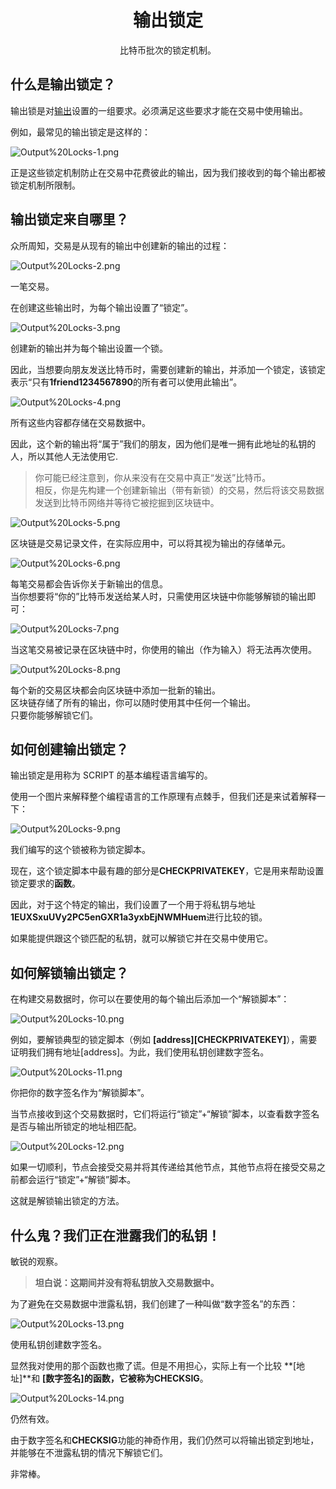 # <center>输出锁定</center>
<center>比特币批次的锁定机制。</center>

## 什么是输出锁定？
输出锁是对[输出](../Outputs.md)设置的一组要求。必须满足这些要求才能在交易中使用输出。

例如，最常见的输出锁定是这样的：

![Output%20Locks-1.png](img/Output%20Locks-1%20(1).png)

正是这些锁定机制防止在交易中花费彼此的输出，因为我们接收到的每个输出都被锁定机制所限制。

## 输出锁定来自哪里？
众所周知，交易是从现有的输出中创建新的输出的过程：

![Output%20Locks-2.png](img/Output%20Locks-2%20(1).png)

一笔交易。

在创建这些输出时，为每个输出设置了“锁定”。

![Output%20Locks-3.png](img/Output%20Locks-3%20(1).png)  

创建新的输出并为每个输出设置一个锁。

因此，当想要向朋友发送比特币时，需要创建新的输出，并添加一个锁定，该锁定表示“只有**1friend1234567890**的所有者可以使用此输出”。

![Output%20Locks-4.png](img/Output%20Locks-4%20(1).png)

所有这些内容都存储在交易数据中。

因此，这个新的输出将“属于”我们的朋友，因为他们是唯一拥有此地址的私钥的人，所以其他人无法使用它.  
>你可能已经注意到，你从来没有在交易中真正“发送”比特币。  
相反，你是先构建一个创建新输出（带有新锁）的交易，然后将该交易数据发送到比特币网络并等待它被挖掘到区块链中。

![Output%20Locks-5.png](img/Output%20Locks-5%20(1).png)

区块链是交易记录文件，在实际应用中，可以将其视为输出的存储单元。

![Output%20Locks-6.png](img/Output%20Locks-6%20(1).png)

每笔交易都会告诉你关于新输出的信息。  
当你想要将“你的”比特币发送给某人时，只需使用区块链中你能够解锁的输出即可：

![Output%20Locks-7.png](img/Output%20Locks-7%20(1).png)

当这笔交易被记录在区块链中时，你使用的输出（作为输入）将无法再次使用。

![Output%20Locks-8.png](img/Output%20Locks-8%20(1).png)

每个新的交易区块都会向区块链中添加一批新的输出。  
区块链存储了所有的输出，你可以随时使用其中任何一个输出。  
只要你能够解锁它们。

## 如何创建输出锁定？
输出锁定是用称为 SCRIPT 的基本编程语言编写的。

使用一个图片来解释整个编程语言的工作原理有点棘手，但我们还是来试着解释一下：  

![Output%20Locks-9.png](img/Output%20Locks-9%20(1).png)  

我们编写的这个锁被称为锁定脚本。

现在，这个锁定脚本中最有趣的部分是**CHECKPRIVATEKEY**，它是用来帮助​​设置锁定要求的**函数**。

因此，对于这个特定的输出，我们设置了一个用于将私钥与地址**1EUXSxuUVy2PC5enGXR1a3yxbEjNWMHuem**进行比较的锁。

如果能提供跟这个锁匹配的私钥，就可以解锁它并在交易中使用它。

## 如何解锁输出锁定？
在构建交易数据时，你可以在要使用的每个输出后添加一个“解锁脚本”： 

![Output%20Locks-10.png](img/Output%20Locks-10%20(1).png)

例如，要解锁典型的锁定脚本（例如 **[address][CHECKPRIVATEKEY]**），需要证明我们拥有地址[address]。为此，我们使用私钥创建数字签名。

![Output%20Locks-11.png](img/Output%20Locks-11%20(1).png)  

你把你的数字签名作为“解锁脚本”。

当节点接收到这个交易数据时，它们将运行“锁定”+“解锁”脚本，以查看数字签名是否与输出所锁定的地址相匹配。

![Output%20Locks-12.png](img/Output%20Locks-12%20(1).png)  

如果一切顺利，节点会接受交易并将其传递给其他节点，其他节点将在接受交易之前都会运行“锁定”+“解锁”脚本。

这就是解锁输出锁定的方法。

## 什么鬼？我们正在泄露我们的私钥！

敏锐的观察。

>**坦白说：这期间并没有将私钥放入交易数据中。**

为了避免在交易数据中泄露私钥，我们创建了一种叫做“数字签名”的东西：

![Output%20Locks-13.png](img/Output%20Locks-13%20(1).png)

使用私钥创建数字签名。

显然我对使用的那个函数也撒了谎。但是不用担心，实际上有一个比较 **[地址]**和 **[数字签名]**的函数，它被称为**CHECKSIG**。  

![Output%20Locks-14.png](img/Output%20Locks-14%20(1).png)  

仍然有效。

由于数字签名和**CHECKSIG**功能的神奇作用，我们仍然可以将输出锁定到地址，并能够在不泄露私钥的情况下解锁它们。

非常棒。
